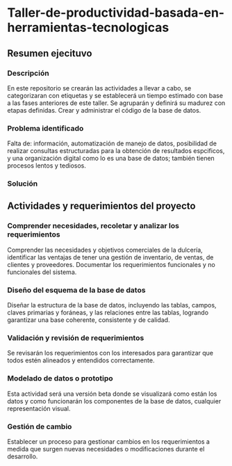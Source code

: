 # Taller-de-productividad-basada-en-herramientas-tecnologicas
## Resumen ejecituvo
### Descripción
En este repositorio se crearán las actividades a llevar a cabo, se categorizaran con etiquetas y se establecerá un tiempo estimado con base a las fases anteriores de este taller. Se agruparán y definirá su madurez con etapas definidas. Crear y administrar el código de la base de datos. 
### Problema identificado
Falta de: información, automatización de manejo de datos, posibilidad de realizar consultas estructuradas para la obtención de resultados espcificos, y una organización digital como lo es una base de datos; también tienen procesos lentos y tediosos.
### Solución

## Actividades y requerimientos del proyecto
### Comprender necesidades, recoletar y analizar los requerimientos
Comprender las necesidades y objetivos comerciales de la dulcería, identificar las ventajas de tener una gestión de inventario, de ventas, de clientes y proveedores. Documentar los requerimientos funcionales y no funcionales del sistema.

### Diseño del esquema de la base de datos
Diseñar la estructura de la base de datos, incluyendo las tablas, campos, claves primarias y foráneas, y las relaciones entre las tablas, logrando garantizar una base coherente, consistente y de calidad.

### Validación y revisión de requerimientos
Se revisarán los requerimientos con los interesados para garantizar que todos estén alineados y entendidos correctamente.

### Modelado de datos o prototipo
Esta actividad será una versión beta donde se visualizará como están los datos y como funcionarán los componentes de la base de datos, cualquier representación visual.

### Gestión de cambio
Establecer un proceso para gestionar cambios en los requerimientos a medida que surgen nuevas necesidades o modificaciones durante el desarrollo.

